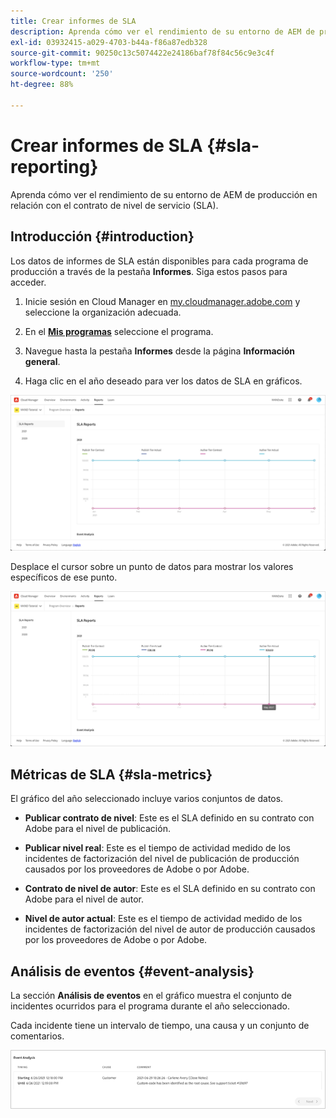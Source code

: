 ```yaml
---
title: Crear informes de SLA
description: Aprenda cómo ver el rendimiento de su entorno de AEM de producción en relación con el contrato de nivel de servicio (SLA).
exl-id: 03932415-a029-4703-b44a-f86a87edb328
source-git-commit: 90250c13c5074422e24186baf78f84c56c9e3c4f
workflow-type: tm+mt
source-wordcount: '250'
ht-degree: 88%

---
```



# Crear informes de SLA {#sla-reporting}

Aprenda cómo ver el rendimiento de su entorno de AEM de producción en relación con el contrato de nivel de servicio (SLA).

## Introducción {#introduction}

Los datos de informes de SLA están disponibles para cada programa de producción a través de la pestaña **Informes**. Siga estos pasos para acceder.

1. Inicie sesión en Cloud Manager en [my.cloudmanager.adobe.com](https://my.cloudmanager.adobe.com/) y seleccione la organización adecuada.

1. En el **[Mis programas](/help/implementing/cloud-manager/getting-access-to-aem-in-cloud/editing-programs.md#my-programs)** seleccione el programa.

1. Navegue hasta la pestaña **Informes** desde la página **Información general**.

1. Haga clic en el año deseado para ver los datos de SLA en gráficos.

![Ejemplo de gráfico de SLA](assets/sla-reporting-1.png)

Desplace el cursor sobre un punto de datos para mostrar los valores específicos de ese punto.

![Visualizar datos detallados](assets/sla-reporting-b.png)

## Métricas de SLA {#sla-metrics}

El gráfico del año seleccionado incluye varios conjuntos de datos.

* **Publicar contrato de nivel**: Este es el SLA definido en su contrato con Adobe para el nivel de publicación.

* **Publicar nivel real**: Este es el tiempo de actividad medido de los incidentes de factorización del nivel de publicación de producción causados por los proveedores de Adobe o por Adobe.

* **Contrato de nivel de autor**: Este es el SLA definido en su contrato con Adobe para el nivel de autor.

* **Nivel de autor actual**: Este es el tiempo de actividad medido de los incidentes de factorización del nivel de autor de producción causados por los proveedores de Adobe o por Adobe.

## Análisis de eventos {#event-analysis}

La sección **Análisis de eventos** en el gráfico muestra el conjunto de incidentes ocurridos para el programa durante el año seleccionado.

Cada incidente tiene un intervalo de tiempo, una causa y un conjunto de comentarios.

![Ejemplo de análisis de eventos](assets/sla-reporting-c.png)
